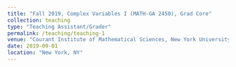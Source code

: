 ```yaml
---
title: "Fall 2019, Complex Variables I (MATH-GA 2450), Grad Core"
collection: teaching
type: "Teaching Assistant/Grader"
permalink: /teaching/teaching-1
venue: "Courant Institute of Mathematical Sciences, New York University"
date: 2019-09-01
location: "New York, NY"
---
```

